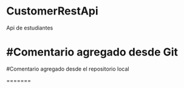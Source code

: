 # CustomerRestApi
Api de estudiantes


#Comentario agregado desde Git
=======

#Comentario agregado desde el repositorio local

=======
